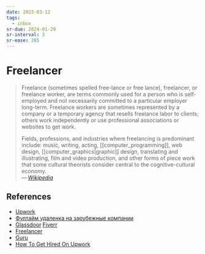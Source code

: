 ```yaml
---
date: 2023-03-12
tags:
  - inbox
sr-due: 2024-01-29
sr-interval: 3
sr-ease: 265
---
```

# Freelancer

> Freelance (sometimes spelled free-lance or free lance), freelancer, or
> freelance worker, are terms commonly used for a person who is self-employed
> and not necessarily committed to a particular employer long-term. Freelance
> workers are sometimes represented by a company or a temporary agency that
> resells freelance labor to clients; others work independently or use
> professional associations or websites to get work.
>
> Fields, professions, and industries where freelancing is predominant include:
> music, writing, acting, [[computer_programming]], web design,
> [[computer_graphics|graphic]] design, translating and illustrating, film and
> video production, and other forms of piece work that some cultural theorists
> consider central to the cognitive-cultural economy.\
> — <cite>[Wikipedia](https://en.wikipedia.org/wiki/Freelancer)</cite>

## References

- [Upwork](https://www.upwork.com/ab/find-work/)
- [Фултайм удаленка на зарубежные компании](https://vas3k.club/post/11513/)
- [Glassdoor](https://www.glassdoor.com/Job/) [Fiverr](https://www.fiverr.com/)
- [Freelancer](https://www.freelancer.com/dashboard)
- [Guru](https://www.guru.com/)
- [How To Get Hired On Upwork](https://logosbynick.teachable.com/courses/enrolled/497397)

